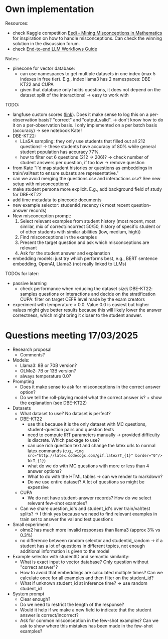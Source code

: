 # Own implementation

Resources:
- check Kaggle competition [Eedi - Mining Misconceptions in Mathematics](https://www.kaggle.com/competitions/eedi-mining-misconceptions-in-mathematics/overview) for inspiration on how to handle misconceptions. Can check the winning solution in the discussion forum.
- check [End-to-end LLM Workflows Guide](https://www.anyscale.com/blog/end-to-end-llm-workflows-guide?_gl=1*b35e5w*_gcl_au*MjM4MDY3NDkwLjE3NDI5NzMxNzU.)

Notes:
- pinecone for vector database:
    - can use namespaces to get multiple datasets in one index (max 5 indexes in free tier). E.g., index llama3 has 2 namespaces: DBE-KT22 and CUPA
    - given that database only holds questions, it does not depend on the dataset split of the interactions! -> easy to work with


TODO: 
- langfuse custom scores ([link](https://langfuse.com/docs/scores/custom)). Does it make sense to log this on a per-observation basis? "correct" and "output_valid". -> don't know how to do it on a per-observation basis. I only implemented on a per batch basis (accuracy) -> see notebook Kate!
- DBE-KT22:
    - LLaSA sampling: they only use students that filled out all 212 questions! -> these students have accuracy of 80% while general student population has accuracy 77%.
    - how to filter out 6 questions (212 -> 206)? -> check number of student answers per question, if too low -> remove question
- from Kate "I'd map student histories or questions as embeddings in train/val/test to ensure subsets are representative."
- can we avoid merging the questions.csv and interactions.csv? See new setup with misconceptions!
- make student persona more explicit. E.g., add background field of study for DBE-KT22
- add time metadata to pinecode documents
- new example selector: studentid_recency (k most recent question-answer records)
- New misconception prompt:
    1. Select relevant examples from student history (most recent, most similar, mix of correct/incorrect 50/50, history of specific student or of other students with similar abilities (low, medium, high))
    1. Find misconceptions in the examples
    1. Present the target question and ask which misconceptions are relevant
    1. Ask for the student answer and explanation
- embedding models: just try which performs best, e.g., BERT sentence embedding, OpenAI, Llama3 (not really linked to LLMs)

TODOs for later:
- passive learning
    - check performance when reducing the dataset size\ 
    DBE-KT22: samples questions or interactions and decide on the stratification\
    CUPA: filter on target CEFR level made by the exam creators
- experiment with temperature > 0.0. Value 0.0 is easiest but higher values might give better results because this will likely lower the answer correctness, which might bring it closer to the student answer.




# Questions meeting 17/03/2025

- Research proposal
    - Comments?
- Models:
    - Llama3: 8B or 70B version?
    - OLMo2: 7B or 13B version?
    - always temperature 0.0?
- Prompting
    - Does it make sense to ask for misconceptions in the correct answer option?
    - Do we tell the roll-playing model what the correct answer is? + show the explanation (see DBE-KT22)
- Datasets
    - What dataset to use? No dataset is perfect?
    - DBE-KT22
        - use this because it is the only dataset with MC questions, student-question pairs and question texts
        - need to compute IRT parameters manually -> provided difficulty is discrete. Which package to use?
        - can use rich question text and change the latex urls to normal latex commands (e.g., `<img src="http://latex.codecogs.com/gif.latex?T_{1}" border="0"/>` to `T_{1}`)
        - what do we do with MC questions with more or less than 4 answer options?
        - What to do with the HTML tables -> can we render to markdown?
        - Do we use entire dataset? A lot of questions so might be expensive
    - CUPA
        - We do not have student-answer records? How do we select relevant few-shot examples?
    - Can we share question_id's and student_id's over train/val/test splits? -> I think yes because we need to find relevant examples in train set to answer the val and test questions
- Small experiment: 
    - olmo2 has much more invalid responses than llama3 (approx 3% vs 0.3%)
    - no difference between random selector and studentid_random -> if a student has a lot of questions in different topics, not enough additional information is given to the model
- Example selector with studentID and semantic similarity:
    - What is exact input to vector database? Only question without "correct answer"?
    - How to avoid that embeddings are calculated multiple times? Can we calculate once for all examples and then filter on the student_id?
    - What if unknown student_id at inference time? -> use random student_id
- System prompt
    - Clear enough? 
    - Do we need to restrict the length of the response?
    - Would it help if we make a new field to indicate that the student answer is correct/incorrect?
    - Ask for common misconception in the few-shot examples? Can we ask to show where this mistakes has been made in the few-shot examples?
